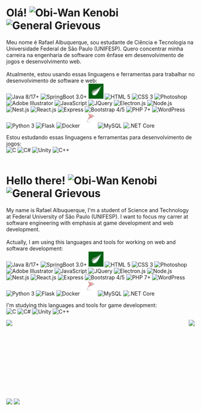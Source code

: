 # Olá! <img height='40' width='40' src="https://static.wikia.nocookie.net/disneyemojiblitz/images/9/92/EmojiBlitzObi-WanKenobi1.png/revision/latest?cb=20220726120305" title="Obi-Wan Kenobi" alt="Obi-Wan Kenobi"/><img height='40' width='40' src="https://static.wikia.nocookie.net/disneyemojiblitz/images/3/31/EmojiBlitzGeneralGrievous1.png/revision/latest/scale-to-width-down/350?cb=20220315123833" title="General Grievous" alt="General Grievous"/>

Meu nome é Rafael Albuquerque, sou estudante de Ciência e Tecnologia na Universidade Federal de São Paulo (UNIFESP). Quero concentrar minha carreira na engenharia de software com ênfase em desenvolvimento de jogos e desenvolvimento web.<br><br>
Atualmente, estou usando essas linguagens e ferramentas para trabalhar no desenvolvimento de software e web:<br>
<img height='40' width='40' src="https://cdn.jsdelivr.net/gh/devicons/devicon/icons/java/java-original.svg" title="Java 8/17+" alt="Java 8/17+"/>
<img height='40' width='40' src="https://cdn.jsdelivr.net/gh/devicons/devicon/icons/spring/spring-original.svg" title="SpringBoot 3.0+" alt="SpringBoot 3.0+"/>
<img height='40' width='40' src="svg_logos/thymeleaf-icon.svg" title="Thymeleaf 3.1" alt="Thymeleaf 3.1"/>
<img height='40' width='40' src="https://cdn.jsdelivr.net/gh/devicons/devicon/icons/html5/html5-original.svg" title="HTML 5" alt="HTML 5"/>
<img height='40' width='40' src="https://cdn.jsdelivr.net/gh/devicons/devicon/icons/css3/css3-original.svg" title="CSS 3" alt="CSS 3"/>
<img height='40' width='40' src="https://cdn.jsdelivr.net/gh/devicons/devicon/icons/photoshop/photoshop-line.svg" title="Photoshop" alt="Photoshop"/>
<img height='40' width='40' src="https://cdn.jsdelivr.net/gh/devicons/devicon/icons/illustrator/illustrator-line.svg" title="Adobe Illustrator" alt="Adobe Illustrator"/>
<img height='40' width='40' src="https://cdn.jsdelivr.net/gh/devicons/devicon/icons/javascript/javascript-original.svg" title="JavaScript" alt="JavaScript"/>
<img height='40' width='40' src="https://cdn.jsdelivr.net/gh/devicons/devicon/icons/jquery/jquery-original.svg" title="JQuery" alt="JQuery"/>
<img height='40' width='40' src="https://cdn.jsdelivr.net/gh/devicons/devicon/icons/electron/electron-original.svg" title="Electron.js" alt="Electron.js"/>
<img height='40' width='40' src="https://cdn.jsdelivr.net/gh/devicons/devicon/icons/nodejs/nodejs-original.svg" title="Node.js" alt="Node.js"/>
<img height='40' width='40' src="https://cdn.jsdelivr.net/gh/devicons/devicon/icons/nestjs/nestjs-plain.svg" title="Nest.js" alt="Nest.js"/>
<img height='40' width='40' src="https://cdn.jsdelivr.net/gh/devicons/devicon/icons/react/react-original.svg" title="React.js" alt="React.js"/>
<img height='40' width='40' src="https://cdn.jsdelivr.net/gh/devicons/devicon/icons/express/express-original.svg" title="Express" alt="Express"/>
<img height='40' width='40' src="https://cdn.jsdelivr.net/gh/devicons/devicon/icons/bootstrap/bootstrap-original.svg" title="Bootstrap 4/5" alt="Bootstrap 4/5"/>
<img height='40' width='40' src="https://cdn.jsdelivr.net/gh/devicons/devicon/icons/php/php-original.svg" title="PHP 7+" alt="PHP 7+"/>
<img height='40' width='40' src="https://cdn.jsdelivr.net/gh/devicons/devicon/icons/wordpress/wordpress-original.svg" title="WordPress" alt="WordPress"/>
<img height='40' width='40' src="https://cdn.jsdelivr.net/gh/devicons/devicon/icons/python/python-original.svg" title="Python 3" alt="Python 3"/>
<img style='background-color:white' height='40' width='40' src="https://cdn.jsdelivr.net/gh/devicons/devicon/icons/flask/flask-original.svg" title="Flask" alt="Flask"/>
<img height='40' width='40' src="https://cdn.jsdelivr.net/gh/devicons/devicon/icons/docker/docker-original.svg" title="Docker" alt="Docker"/>
<img height='40' width='40' src="svg_logos/microsoft-sql-server.svg" title="SQL Server" alt="SQL Server"/>
<img height='40' width='40' src="https://cdn.jsdelivr.net/gh/devicons/devicon/icons/mysql/mysql-original.svg" title="MySQL" alt="MySQL"/>
<img height='40' width='40' src="https://cdn.jsdelivr.net/gh/devicons/devicon/icons/dotnetcore/dotnetcore-original.svg" title=".NET Core" alt=".NET Core"/>

Estou estudando essas linguagens e ferramentas para desenvolvimento de jogos:<br>
<img height='40' width='40' src="https://cdn.jsdelivr.net/gh/devicons/devicon/icons/c/c-original.svg" title="C" alt="C"/>
<img height='40' width='40' src="https://cdn.jsdelivr.net/gh/devicons/devicon/icons/csharp/csharp-original.svg" title="C#" alt="C#"/>
<img height='40' width='40' src="https://cdn.jsdelivr.net/gh/devicons/devicon/icons/unity/unity-original.svg" title="Unity" alt="Unity"/>
<img height='40' width='40' src="https://cdn.jsdelivr.net/gh/devicons/devicon/icons/cplusplus/cplusplus-original.svg" title="C++" alt="C++"/><br><br>

# Hello there! <img height='40' width='40' src="https://static.wikia.nocookie.net/disneyemojiblitz/images/9/92/EmojiBlitzObi-WanKenobi1.png/revision/latest?cb=20220726120305" title="Obi-Wan Kenobi" alt="Obi-Wan Kenobi"/><img height='40' width='40' src="https://static.wikia.nocookie.net/disneyemojiblitz/images/3/31/EmojiBlitzGeneralGrievous1.png/revision/latest/scale-to-width-down/350?cb=20220315123833" title="General Grievous" alt="General Grievous"/>

My name is Rafael Albuquerque, I'm a student of Science and Technology at Federal University of São Paulo (UNIFESP). I want to focus my carrer at software engineering with emphasis at game development and web development.<br><br>
Actually, I am using this languages and tools for working on web and software development:<br>
<img height='40' width='40' src="https://cdn.jsdelivr.net/gh/devicons/devicon/icons/java/java-original.svg" title="Java 8/17+" alt="Java 8/17+"/>
<img height='40' width='40' src="https://cdn.jsdelivr.net/gh/devicons/devicon/icons/spring/spring-original.svg" title="SpringBoot 3.0+" alt="SpringBoot 3.0+"/>
<img height='40' width='40' src="svg_logos/thymeleaf-icon.svg" title="Thymeleaf 3.1" alt="Thymeleaf 3.1"/>
<img height='40' width='40' src="https://cdn.jsdelivr.net/gh/devicons/devicon/icons/html5/html5-original.svg" title="HTML 5" alt="HTML 5"/>
<img height='40' width='40' src="https://cdn.jsdelivr.net/gh/devicons/devicon/icons/css3/css3-original.svg" title="CSS 3" alt="CSS 3"/>
<img height='40' width='40' src="https://cdn.jsdelivr.net/gh/devicons/devicon/icons/photoshop/photoshop-line.svg" title="Photoshop" alt="Photoshop"/>
<img height='40' width='40' src="https://cdn.jsdelivr.net/gh/devicons/devicon/icons/illustrator/illustrator-line.svg" title="Adobe Illustrator" alt="Adobe Illustrator"/>
<img height='40' width='40' src="https://cdn.jsdelivr.net/gh/devicons/devicon/icons/javascript/javascript-original.svg" title="JavaScript" alt="JavaScript"/>
<img height='40' width='40' src="https://cdn.jsdelivr.net/gh/devicons/devicon/icons/jquery/jquery-original.svg" title="JQuery" alt="JQuery"/>
<img height='40' width='40' src="https://cdn.jsdelivr.net/gh/devicons/devicon/icons/electron/electron-original.svg" title="Electron.js" alt="Electron.js"/>
<img height='40' width='40' src="https://cdn.jsdelivr.net/gh/devicons/devicon/icons/nodejs/nodejs-original.svg" title="Node.js" alt="Node.js"/>
<img height='40' width='40' src="https://cdn.jsdelivr.net/gh/devicons/devicon/icons/nestjs/nestjs-plain.svg" title="Nest.js" alt="Nest.js"/>
<img height='40' width='40' src="https://cdn.jsdelivr.net/gh/devicons/devicon/icons/react/react-original.svg" title="React.js" alt="React.js"/>
<img height='40' width='40' src="https://cdn.jsdelivr.net/gh/devicons/devicon/icons/express/express-original.svg" title="Express" alt="Express"/>
<img height='40' width='40' src="https://cdn.jsdelivr.net/gh/devicons/devicon/icons/bootstrap/bootstrap-original.svg" title="Bootstrap 4/5" alt="Bootstrap 4/5"/>
<img height='40' width='40' src="https://cdn.jsdelivr.net/gh/devicons/devicon/icons/php/php-original.svg" title="PHP 7+" alt="PHP 7+"/>
<img height='40' width='40' src="https://cdn.jsdelivr.net/gh/devicons/devicon/icons/wordpress/wordpress-original.svg" title="WordPress" alt="WordPress"/>
<img height='40' width='40' src="https://cdn.jsdelivr.net/gh/devicons/devicon/icons/python/python-original.svg" title="Python 3" alt="Python 3"/>
<img style='background-color:white' height='40' width='40' src="https://cdn.jsdelivr.net/gh/devicons/devicon/icons/flask/flask-original.svg" title="Flask" alt="Flask"/>
<img height='40' width='40' src="https://cdn.jsdelivr.net/gh/devicons/devicon/icons/docker/docker-original.svg" title="Docker" alt="Docker"/>
<img height='40' width='40' src="svg_logos/microsoft-sql-server.svg" title="SQL Server" alt="SQL Server"/>
<img height='40' width='40' src="https://cdn.jsdelivr.net/gh/devicons/devicon/icons/mysql/mysql-original.svg" title="MySQL" alt="MySQL"/>
<img height='40' width='40' src="https://cdn.jsdelivr.net/gh/devicons/devicon/icons/dotnetcore/dotnetcore-original.svg" title=".NET Core" alt=".NET Core"/>

I'm studying this languages and tools for game development:<br>
<img height='40' width='40' src="https://cdn.jsdelivr.net/gh/devicons/devicon/icons/c/c-original.svg" title="C" alt="C"/>
<img height='40' width='40' src="https://cdn.jsdelivr.net/gh/devicons/devicon/icons/csharp/csharp-original.svg" title="C#" alt="C#"/>
<img height='40' width='40' src="https://cdn.jsdelivr.net/gh/devicons/devicon/icons/unity/unity-original.svg" title="Unity" alt="Unity"/>
<img height='40' width='40' src="https://cdn.jsdelivr.net/gh/devicons/devicon/icons/cplusplus/cplusplus-original.svg" title="C++" alt="C++"/>

<div style="display: flex; align-itens: center; justify-content: space-between;">
  <img height="180em" src="https://github-readme-stats-sigma-five.vercel.app/api?username=DevRafonalde&show_icons=true&theme=dark&include_all_commits=true&count_private=true"/>
  <img height="180em" src="https://github-readme-stats-sigma-five.vercel.app/api/top-langs/?username=DevRafonalde&layout=compact&langs_count=16&theme=dark"/>
</div>
  
##
  
<div>
  <a href = "mailto:rafael.p.albuquerque@gmal.com"><img src="https://img.shields.io/badge/Gmail-D14836?style=for-the-badge&logo=gmail&logoColor=white" target="_blank"></a>
  <a href="https://www.linkedin.com/in/devrafonalde/" target="_blank"><img src="https://img.shields.io/badge/-LinkedIn-%230077B5?style=for-the-badge&logo=linkedin&logoColor=white" target="_blank"></a>
</div>

<!--
TODO

- 👯 I’m looking to collaborate on ...
- 🤔 I’m looking for help with ...
- 💬 Ask me about ...
- 📫 How to reach me: ...
- ⚡ Fun fact: ...
-->
